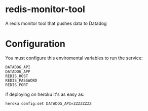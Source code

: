 redis-monitor-tool
==================

A redis monitor tool that pushes data to Datadog


Configuration
=============

You must configure this enviromental variables to run the service:

```
DATADOG_API
DATADOG_APP
REDIS_HOST
REDIS_PASSWORD
REDIS_PORT
```

if deploying on heroku it's as easy as:

```
heroku config:set DATADOG_API=ZZZZZZZZ
```
